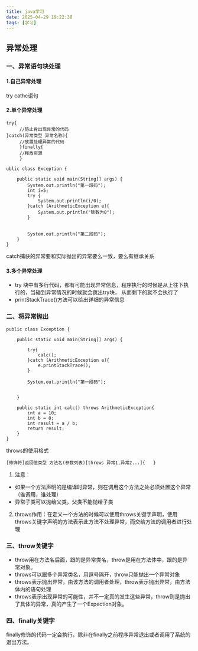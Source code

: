```yaml
---
title: java学习
date: 2025-04-29 19:22:38
tags: [学习]
---
```

## 异常处理
### 一、异常语句块处理

#### 1.自己异常处理
try cathc语句
#### 2.单个异常处理
```
try{
     //防止肯出现异常的代码
}catch(异常类型 异常名称){
     //放置处理异常的代码
     }finally{
     //释放资源
     }
```
```
ublic class Exception {

    public static void main(String[] args) {
        System.out.println("第一段码");
        int i=5;
        try {
            System.out.println(i/0);
        }catch (ArithmeticException e){
            System.out.println("除数为0");
        }


        System.out.println("第二段码");
    }
}
```
catch捕获的异常要和实际抛出的异常要么一致，要么有继承关系

#### 3.多个异常处理
- try 块中有多行代码，都有可能出现异常信息，程序执行的时候是从上往下执行的，当碰到异常情况的时候就会跳出try块，
从而剩下的就不会执行了
- printStackTrace()方法可以给出详细的异常信息

### 二、将异常抛出
```
public class Exception {

    public static void main(String[] args) {

        try{
            calc();
        }catch (ArithmeticException e){
            e.printStackTrace();
        }

        System.out.println("第一段码");


    }

    public static int calc() throws ArithmeticException{
        int a = 10;
        int b = 0;
        int result = a / b;
        return result;
    }
}
```
throws的使用格式
```
[修饰符]返回值类型 方法名(参数列表)[throws 异常1,异常2...]{   }

```
1. 注意：
- 如果一个方法声明的是编译时异常，则在调用这个方法之处必须处置这个异常（谁调用，谁处理）
- 异常子类可以抛给父类，父类不能抛给子类
2. throws作用：在定义一个方法的时候可以使用throws关键字声明，使用throws关键字声明的方法表示此方法不处理异常，而交给方法的调用者进行处理

### 三、throw关键字
- throw用在方法名后面，跟的是异常类名，throw是用在方法体中，跟的是异常对象。
- throws可以跟多个异常类名，用逗号隔开，throw只能抛出一个异常对象
- throws表示抛出异常，由该方法的调用者处理，throw表示抛出异常，由方法体内的语句处理
- throws表示出现异常的可能性，并不一定真的发生这些异常，throw则是抛出了具体的异常，真的产生了一个Expection对象。

### 四、finally关键字
finally修饰的代码一定会执行，除非在finally之前程序异常退出或者调用了系统的退出方法。


